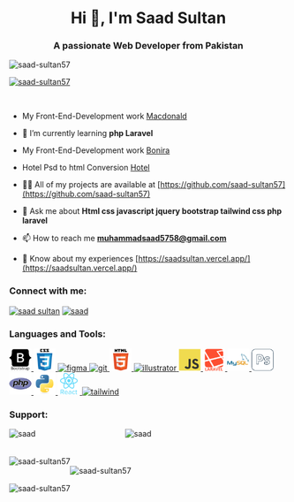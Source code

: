<h1 align="center">Hi 👋, I'm Saad Sultan</h1>
<h3 align="center">A passionate Web Developer from Pakistan</h3>

<p align="left"> <img src="https://komarev.com/ghpvc/?username=saad-sultan57&label=Profile%20views&color=0e75b6&style=flat" alt="saad-sultan57" /> </p>

<p align="left"> <a href="https://github.com/ryo-ma/github-profile-trophy"><img src="https://github-profile-trophy.vercel.app/?username=saad-sultan57" alt="saad-sultan57" /></a> </p>

<p align="left"> <a href="https://twitter.com/" target="blank"><img src="https://img.shields.io/twitter/follow/?logo=twitter&style=for-the-badge" alt="" /></a> </p>

- My Front-End-Development work [Macdonald](https://macdonald.vercel.app/)

- 🌱 I’m currently learning **php Laravel**

- My Front-End-Development work [Bonira](https://bonira.vercel.app/)

- Hotel Psd to html Conversion [Hotel](https://hotelpsd.vercel.app/)

- 👨‍💻 All of my projects are available at [https://github.com/saad-sultan57](https://github.com/saad-sultan57)

- 💬 Ask me about **Html css javascript jquery bootstrap tailwind css php laravel**

- 📫 How to reach me **muhammadsaad5758@gmail.com**

- 📄 Know about my experiences [https://saadsultan.vercel.app/](https://saadsultan.vercel.app/)

<h3 align="left">Connect with me:</h3>
<p align="left">
<a href="https://linkedin.com/in/saad sultan" target="blank"><img align="center" src="https://raw.githubusercontent.com/rahuldkjain/github-profile-readme-generator/master/src/images/icons/Social/linked-in-alt.svg" alt="saad sultan" height="30" width="40" /></a>
<a href="https://fb.com/saad" target="blank"><img align="center" src="https://raw.githubusercontent.com/rahuldkjain/github-profile-readme-generator/master/src/images/icons/Social/facebook.svg" alt="saad" height="30" width="40" /></a>
</p>

<h3 align="left">Languages and Tools:</h3>
<p align="left"> <a href="https://getbootstrap.com" target="_blank" rel="noreferrer"> <img src="https://raw.githubusercontent.com/devicons/devicon/master/icons/bootstrap/bootstrap-plain-wordmark.svg" alt="bootstrap" width="40" height="40"/> </a> <a href="https://www.w3schools.com/css/" target="_blank" rel="noreferrer"> <img src="https://raw.githubusercontent.com/devicons/devicon/master/icons/css3/css3-original-wordmark.svg" alt="css3" width="40" height="40"/> </a> <a href="https://www.figma.com/" target="_blank" rel="noreferrer"> <img src="https://www.vectorlogo.zone/logos/figma/figma-icon.svg" alt="figma" width="40" height="40"/> </a> <a href="https://git-scm.com/" target="_blank" rel="noreferrer"> <img src="https://www.vectorlogo.zone/logos/git-scm/git-scm-icon.svg" alt="git" width="40" height="40"/> </a> <a href="https://www.w3.org/html/" target="_blank" rel="noreferrer"> <img src="https://raw.githubusercontent.com/devicons/devicon/master/icons/html5/html5-original-wordmark.svg" alt="html5" width="40" height="40"/> </a> <a href="https://www.adobe.com/in/products/illustrator.html" target="_blank" rel="noreferrer"> <img src="https://www.vectorlogo.zone/logos/adobe_illustrator/adobe_illustrator-icon.svg" alt="illustrator" width="40" height="40"/> </a> <a href="https://developer.mozilla.org/en-US/docs/Web/JavaScript" target="_blank" rel="noreferrer"> <img src="https://raw.githubusercontent.com/devicons/devicon/master/icons/javascript/javascript-original.svg" alt="javascript" width="40" height="40"/> </a> <a href="https://laravel.com/" target="_blank" rel="noreferrer"> <img src="https://raw.githubusercontent.com/devicons/devicon/master/icons/laravel/laravel-plain-wordmark.svg" alt="laravel" width="40" height="40"/> </a> <a href="https://www.mysql.com/" target="_blank" rel="noreferrer"> <img src="https://raw.githubusercontent.com/devicons/devicon/master/icons/mysql/mysql-original-wordmark.svg" alt="mysql" width="40" height="40"/> </a> <a href="https://www.photoshop.com/en" target="_blank" rel="noreferrer"> <img src="https://raw.githubusercontent.com/devicons/devicon/master/icons/photoshop/photoshop-line.svg" alt="photoshop" width="40" height="40"/> </a> <a href="https://www.php.net" target="_blank" rel="noreferrer"> <img src="https://raw.githubusercontent.com/devicons/devicon/master/icons/php/php-original.svg" alt="php" width="40" height="40"/> </a> <a href="https://www.python.org" target="_blank" rel="noreferrer"> <img src="https://raw.githubusercontent.com/devicons/devicon/master/icons/python/python-original.svg" alt="python" width="40" height="40"/> </a> <a href="https://reactjs.org/" target="_blank" rel="noreferrer"> <img src="https://raw.githubusercontent.com/devicons/devicon/master/icons/react/react-original-wordmark.svg" alt="react" width="40" height="40"/> </a> <a href="https://tailwindcss.com/" target="_blank" rel="noreferrer"> <img src="https://www.vectorlogo.zone/logos/tailwindcss/tailwindcss-icon.svg" alt="tailwind" width="40" height="40"/> </a> </p>

<h3 align="left">Support:</h3>
<p><a href="https://www.buymeacoffee.com/saad"> <img align="left" src="https://cdn.buymeacoffee.com/buttons/v2/default-yellow.png" height="50" width="210" alt="saad" /></a><a href="https://ko-fi.com/saad"> <img align="left" src="https://cdn.ko-fi.com/cdn/kofi3.png?v=3" height="50" width="210" alt="saad" /></a></p><br><br>

<p><img align="left" src="https://github-readme-stats.vercel.app/api/top-langs?username=saad-sultan57&show_icons=true&locale=en&layout=compact" alt="saad-sultan57" /></p>

<p>&nbsp;<img align="center" src="https://github-readme-stats.vercel.app/api?username=saad-sultan57&show_icons=true&locale=en" alt="saad-sultan57" /></p>

<p><img align="center" src="https://github-readme-streak-stats.herokuapp.com/?user=saad-sultan57&" alt="saad-sultan57" /></p>
